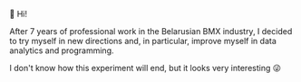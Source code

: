 👋 Hi!

After 7 years of professional work in the Belarusian BMX industry, I decided to try myself in new directions and, in particular, improve myself in data analytics and programming.

I don't know how this experiment will end, but it looks very interesting 😜
